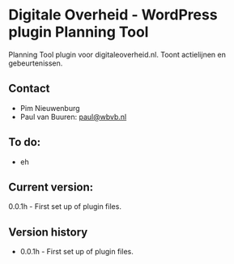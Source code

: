 # Digitale Overheid - WordPress plugin Planning Tool
Planning Tool plugin voor digitaleoverheid.nl. Toont actielijnen en gebeurtenissen.

## Contact
* Pim Nieuwenburg
* Paul van Buuren: paul@wbvb.nl

## To do:
* eh

## Current version:
0.0.1h - First set up of plugin files.

## Version history
* 0.0.1h - First set up of plugin files.
